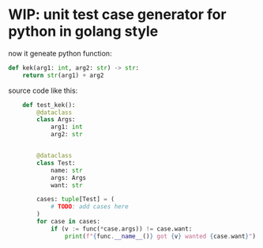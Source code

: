 # WIP: unit test case generator for python in golang style


now it geneate python function:

```python
def kek(arg1: int, arg2: str) -> str:
    return str(arg1) + arg2

```

source code like this:

```python
    def test_kek():
        @dataclass
        class Args:
            arg1: int
            arg2: str


        @dataclass
        class Test:
            name: str
            args: Args
            want: str

        cases: tuple[Test] = (
            # TODO: add cases here
        )
        for case in cases:
            if (v := func(*case.args)) != case.want:
                print(f"{func.__name__()} got {v} wanted {case.want}")
```

